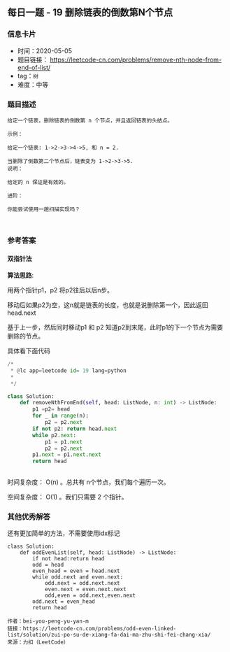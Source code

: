 ## 每日一题 - 19 删除链表的倒数第N个节点
 
### 信息卡片

- 时间：2020-05-05
- 题目链接： https://leetcode-cn.com/problems/remove-nth-node-from-end-of-list/
- tag：`树`
- 难度：中等

### 题目描述

```
给定一个链表，删除链表的倒数第 n 个节点，并且返回链表的头结点。

示例：

给定一个链表: 1->2->3->4->5, 和 n = 2.

当删除了倒数第二个节点后，链表变为 1->2->3->5.
说明：

给定的 n 保证是有效的。

进阶：

你能尝试使用一趟扫描实现吗？
 
   
```



### 参考答案

#### 双指针法
 

**算法思路**:

用两个指针p1，p2  将p2往后以后n步。

移动后如果p2为空，这n就是链表的长度，也就是说删除第一个，因此返回head.next

基于上一步，然后同时移动p1 和 p2  知道p2到末尾，此时p1的下一个节点为需要删除的节点。 
 
具体看下面代码

```python
/*
 * @lc app=leetcode id= 19 lang=python
 *
 */

class Solution:
    def removeNthFromEnd(self, head: ListNode, n: int) -> ListNode:
        p1 =p2= head
        for _ in range(n):
            p2 = p2.next
        if not p2: return head.next
        while p2.next:
            p1 = p1.next
            p2 = p2.next
        p1.next = p1.next.next
        return head
		
```
 
时间复杂度： O(n) 。总共有 n个节点，我们每个遍历一次。

空间复杂度： O(1) 。我们只需要 2 个指针。

### 其他优秀解答

还有更加简单的方法，不需要使用idx标记

```
class Solution:
    def oddEvenList(self, head: ListNode) -> ListNode:
        if not head:return head
        odd = head
        even_head = even = head.next
        while odd.next and even.next:
            odd.next = odd.next.next
            even.next = even.next.next
            odd,even = odd.next,even.next
        odd.next = even_head
        return head

作者：bei-you-peng-yu-yan-m
链接：https://leetcode-cn.com/problems/odd-even-linked-list/solution/zui-po-su-de-xiang-fa-dai-ma-zhu-shi-fei-chang-xia/
来源：力扣（LeetCode）
 
```
